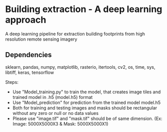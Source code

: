 # Building extraction - A deep learning approach
A deep learning pipeline for extraction building footprints from high resolution remote sensing imagery

## Dependencies

  sklearn,
  pandas,
  numpy,
  matplotlib,
  rasterio,
  itertools,
  cv2,
  os,
  time,
  sys,
  libtiff,
  keras,
  tensorflow


Steps:

- Use "Model_training.py" to train the model, that creates image tiles and trained model in .h5 (model.h5) format
- Use "Model_prediction" for prediction from the trained model model.h5 
- Both for training and testing images and masks should be rectangular without any zero or null or no data values
- Please use "image.tif" and "mask.tif" should be of same dimension. (Ex: Image: 5000X5000X3 & Mask: 5000X5000X1) 
